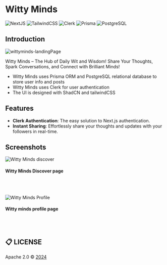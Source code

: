 # Witty Minds

![NextJS](https://img.shields.io/badge/NextJS-black.svg?style=plastic)
![TailwindCSS](https://img.shields.io/badge/TailwindCSS-blueviolet.svg?style=plastic)
![Clerk](https://img.shields.io/badge/Clerk-green.svg?style=plastic)
![Prisma](https://img.shields.io/badge/Prisma-white.svg?style=plastic)
![PostgreSQL](https://img.shields.io/badge/PostgreSQL-orange.svg?style=plastic)

## Introduction

![wittyminds-landingPage](https://github.com/user-attachments/assets/072c509c-d48f-47b5-9e6d-e0da984c319b)


Witty Minds – The Hub of Daily Wit and Wisdom! Share Your Thoughts, Spark Conversations, and Connect with Brilliant Minds!


- Witty Minds uses Prisma ORM and PostgreSQL relational database to store user info and posts
- Witty Minds uses Clerk for user authentication
- The UI is designed with ShadCN and tailwindCSS

## Features

- **Clerk Authentication**: The easy solution to Next.js authentication.
- **Instant Sharing**: Effortlessly share your thoughts and updates with your followers in real-time.

## Screenshots

![Witty Minds discover](https://github.com/user-attachments/assets/1a02f67d-5bb2-4d88-9194-60a6ae208347)
#### Witty Minds Discover page

<br/>
<br/>

![Witty Minds Profile](https://github.com/user-attachments/assets/8bd0a5bf-f916-49ad-9c9f-61680bc8be26)
#### Witty minds profile page

<br/>
<br/>

## 📋 LICENSE

Apache 2.0 © [2024](https://github.com/ankushh14/witty-minds/blob/main/LICENSE)
